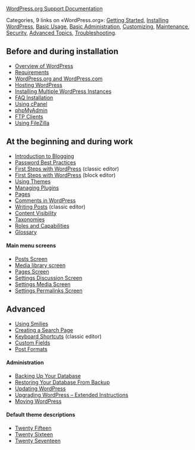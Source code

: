 [WordPress.org Support Documentation](https://wordpress.org/support/)

Categories, 9 links on «WordPress.org»: [Getting Started](https://wordpress.org/support/category/getting-started/), [Installing WordPress](https://wordpress.org/support/category/installation/), [Basic Usage](https://wordpress.org/support/category/basic-usage/), [Basic Administration](https://wordpress.org/support/category/basic-administration/), [Customizing](https://wordpress.org/support/category/customizing/), [Maintenance](https://wordpress.org/support/category/maintenance/), [Security](https://wordpress.org/support/category/security/), [Advanced Topics](https://wordpress.org/support/category/advanced-topics/), [Troubleshooting](https://wordpress.org/support/category/troubleshooting/).

## Before and during installation

- [Overview of WordPress](https://wordpress.org/support/article/overview-of-wordpress/)
- [Requirements](https://wordpress.org/about/requirements/)
- [WordPress.org and WordPress.com](https://wordpress.org/support/article/wordpress-org-and-wordpress-com/)
- [Hosting WordPress](https://wordpress.org/support/article/hosting-wordpress/)
- [Installing Multiple WordPress Instances](https://wordpress.org/support/article/installing-multiple-blogs/)
- [FAQ Installation](https://wordpress.org/support/article/faq-installation/)
- [Using cPanel](https://wordpress.org/support/article/using-cpanel/)
- [phpMyAdmin](https://wordpress.org/support/article/phpmyadmin/)
- [FTP Clients](https://wordpress.org/support/article/ftp-clients/)
- [Using FileZilla](https://wordpress.org/support/article/using-filezilla/)

## At the beginning and during work

- [Introduction to Blogging](https://wordpress.org/support/article/introduction-to-blogging/)
- [Password Best Practices](https://wordpress.org/support/article/password-best-practices/)
- [First Steps with WordPress](https://wordpress.org/support/article/first-steps-with-wordpress-classic/) (classic editor)
- [First Steps with WordPress](https://wordpress.org/support/article/first-steps-with-wordpress/) (block editor)
- [Using Themes](https://wordpress.org/support/article/using-themes/)
- [Managing Plugins](https://wordpress.org/support/article/managing-plugins/)
- [Pages](https://wordpress.org/support/article/pages/)
- [Comments in WordPress](https://wordpress.org/support/article/comments-in-wordpress/)
- [Writing Posts](https://wordpress.org/support/article/writing-posts/) (classic editor)
- [Content Visibility](https://wordpress.org/support/article/content-visibility/)
- [Taxonomies](https://wordpress.org/support/article/taxonomies/)
- [Roles and Capabilities](https://wordpress.org/support/article/roles-and-capabilities/)
- [Glossary](https://wordpress.org/support/article/glossary/)

#### Main menu screens

- [Posts Screen](https://wordpress.org/support/article/posts-screen/)
- [Media library screen](https://wordpress.org/support/article/media-library-screen/)
- [Pages Screen](https://wordpress.org/support/article/pages-screen/)
- [Settings Discussion Screen](https://wordpress.org/support/article/settings-discussion-screen/)
- [Settings Media Screen](https://wordpress.org/support/article/settings-media-screen/)
- [Settings Permalinks Screen](https://wordpress.org/support/article/settings-permalinks-screen/)

## Advanced

- [Using Smilies](https://wordpress.org/support/article/using-smilies/)
- [Creating a Search Page](https://wordpress.org/support/article/creating-a-search-page/)
- [Keyboard Shortcuts](https://wordpress.org/support/article/keyboard-shortcuts/) (classic editor)
- [Custom Fields](https://wordpress.org/support/article/custom-fields/)
- [Post Formats](https://wordpress.org/support/article/post-formats/)

#### Administration

- [Backing Up Your Database](https://wordpress.org/support/article/backing-up-your-database/)
- [Restoring Your Database From Backup](https://wordpress.org/support/article/restoring-your-database-from-backup/)
- [Updating WordPress](https://wordpress.org/support/article/updating-wordpress/)
- [Upgrading WordPress – Extended Instructions](https://wordpress.org/support/article/upgrading-wordpress-extended-instructions/)
- [Moving WordPress](https://wordpress.org/support/article/moving-wordpress/)

#### Default theme descriptions

- [Twenty Fifteen](https://wordpress.org/support/article/twenty-fifteen/)
- [Twenty Sixteen](https://wordpress.org/support/article/twenty-sixteen/)
- [Twenty Seventeen](https://wordpress.org/support/article/twenty-seventeen/)
